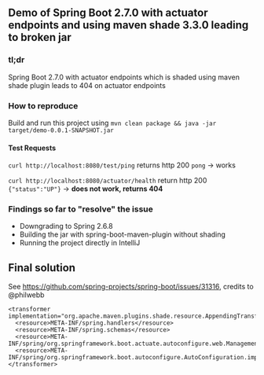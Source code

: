 ## Demo of Spring Boot 2.7.0 with actuator endpoints and using maven shade 3.3.0 leading to broken jar

### tl;dr
Spring Boot 2.7.0 with actuator endpoints which is shaded using maven shade plugin leads to 404 on actuator endpoints

### How to reproduce
Build and run this project using `mvn clean package && java -jar target/demo-0.0.1-SNAPSHOT.jar`

#### Test Requests
`curl http://localhost:8080/test/ping` returns http 200 `pong` -> works

`curl http://localhost:8080/actuator/health` return http 200 `{"status":"UP"}` -> **does not work, returns 404**

### Findings so far to "resolve" the issue

* Downgrading to Spring 2.6.8
* Building the jar with spring-boot-maven-plugin without shading
* Running the project directly in IntelliJ


## Final solution
See https://github.com/spring-projects/spring-boot/issues/31316, credits to @philwebb
```
<transformer implementation="org.apache.maven.plugins.shade.resource.AppendingTransformer">
  <resource>META-INF/spring.handlers</resource>
  <resource>META-INF/spring.schemas</resource>
  <resource>META-INF/spring/org.springframework.boot.actuate.autoconfigure.web.ManagementContextConfiguration.imports</resource>
  <resource>META-INF/spring/org.springframework.boot.autoconfigure.AutoConfiguration.imports</resource>
</transformer>
```
